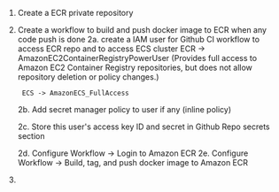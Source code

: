 1. Create a ECR private repository 
2. Create a workflow to build and push docker image to ECR when any code push is done
    2a. create a IAM user for Github CI workflow to access ECR repo and to access ECS cluster
        ECR ->   AmazonEC2ContainerRegistryPowerUser 
        (Provides full access to Amazon EC2 Container Registry repositories, but does not allow repository deletion or policy changes.)

        ECS -> AmazonECS_FullAccess
    2b. Add secret manager policy to user if any (inline policy)
    
    2c. Store this user's access key ID and secret in Github Repo secrets section
   
    2d. Configure Workflow -> Login to Amazon ECR
    2e. Configure Workflow -> Build, tag, and push docker image to Amazon ECR
3. 